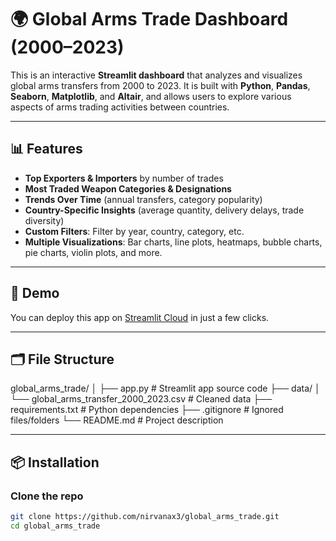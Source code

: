# 🌍 Global Arms Trade Dashboard (2000–2023)

This is an interactive **Streamlit dashboard** that analyzes and visualizes global arms transfers from 2000 to 2023. It is built with **Python**, **Pandas**, **Seaborn**, **Matplotlib**, and **Altair**, and allows users to explore various aspects of arms trading activities between countries.

---

## 📊 Features

- **Top Exporters & Importers** by number of trades
- **Most Traded Weapon Categories & Designations**
- **Trends Over Time** (annual transfers, category popularity)
- **Country-Specific Insights** (average quantity, delivery delays, trade diversity)
- **Custom Filters**: Filter by year, country, category, etc.
- **Multiple Visualizations**: Bar charts, line plots, heatmaps, bubble charts, pie charts, violin plots, and more.

---

## 🚀 Demo

You can deploy this app on [Streamlit Cloud](https://share.streamlit.io/) in just a few clicks.

---

## 🗂️ File Structure

global_arms_trade/
│
├── app.py # Streamlit app source code
├── data/
│ └── global_arms_transfer_2000_2023.csv # Cleaned data
├── requirements.txt # Python dependencies
├── .gitignore # Ignored files/folders
└── README.md # Project description

---

## 📦 Installation

### Clone the repo

```bash
git clone https://github.com/nirvanax3/global_arms_trade.git
cd global_arms_trade
